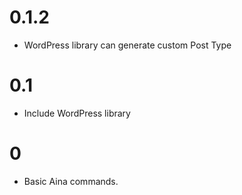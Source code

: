 # 0.1.2
- WordPress library can generate custom Post Type

# 0.1
- Include WordPress library

# 0
- Basic Aina commands.
